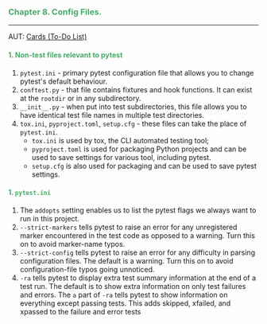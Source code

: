 ### <span style="color: #46ab64;"> Chapter 8. Config Files.
___
AUT: [Cards (To-Do List)](https://pypi.org/project/cards/)


#### <span style="color: #46ab64;"> 1. Non-test files relevant to pytest

1. `pytest.ini` - primary pytest configuration file that allows you to change pytest's default behaviour.
2. `conftest.py` - that file contains fixtures and hook functions. It can exist at the `rootdir` or in any subdirectory.
3. `__init__.py` - when put into test subdirectories, this file allows you to have identical test file names in multiple test directories.
4. `tox.ini`, `pyproject.toml`, `setup.cfg` - these files can take the place of `pytest.ini`.
   * `tox.ini` is used by tox, the CLI automated testing tool;
   * `pyproject.toml` is used for packaging Python projects and can be used to save settings for various tool, including pytest.
   * `setup.cfg` is also used for packaging and can be used to save pytest settings.

#### <span style="color: #46ab64;"> 1. `pytest.ini`

1. The `addopts` setting enables us to list the pytest flags we always want
to run in this project.
2. `--strict-markers` tells pytest to raise an error for any unregistered marker
encountered in the test code as opposed to a warning. Turn this on
to avoid marker-name typos.
3. `--strict-config` tells pytest to raise an error for any difficulty in parsing
configuration files. The default is a warning. Turn this on to avoid
configuration-file typos going unnoticed.
4. `-ra` tells pytest to display extra test summary information at the end
of a test run. The default is to show extra information on only test
failures and errors. The `a` part of `-ra` tells pytest to show information
on everything except passing tests. This adds skipped, xfailed, and
xpassed to the failure and error tests